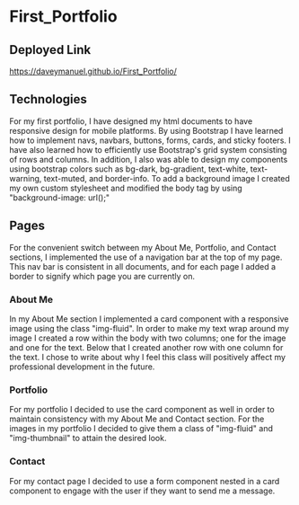 # First_Portfolio


## Deployed Link

https://daveymanuel.github.io/First_Portfolio/

## Technologies

For my first portfolio, I have designed my html documents to have responsive design for mobile platforms. By using Bootstrap I have learned how to implement navs, navbars, buttons, forms, cards, and sticky footers. I have also learned how to efficiently use Bootstrap's grid system consisting of rows and columns. In addition, I also was able to design my components using bootstrap colors such as bg-dark, bg-gradient, text-white, text-warning, text-muted, and border-info. To add a background image I created my own custom stylesheet and modified the body tag by using "background-image: url();"

## Pages

For the convenient switch between my About Me, Portfolio, and Contact sections, I implemented the use of a navigation bar at the top of my page. This nav bar is consistent in all documents, and for each page I added a border to signify which page you are currently on. 

### About Me

In my About Me section I implemented a card component with a responsive image using the class "img-fluid". In order to make my text wrap around my image I created a row within the body with two columns; one for the image and one for the text. Below that I created another row with one column for the text. I chose to write about why I feel this class will positively affect my professional development in the future. 

### Portfolio

For my portfolio I decided to use the card component as well in order to maintain consistency with my About Me and Contact section. For the images in my portfolio I decided to give them a class of "img-fluid" and "img-thumbnail" to attain the desired look. 

### Contact

For my contact page I decided to use a form component nested in a card component to engage with the user if they want to send me a message. 